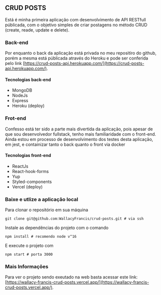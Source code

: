 ## CRUD POSTS

Está é minha primeira aplicação com desenvolvimento de API RESTfull públicada, com o objetivo simples de criar postagens no método CRUD (create, reade, update e delete).  

### Back-end

Por enquanto o back da aplicação está privada no meu repositíro do github, porém a mesma está públicada através do Heroku e pode ser conferida pelo link [https://crud-posts-api.herokuapp.com/](https://crud-posts-api.herokuapp.com/).

#### Tecnologias back-end
 - MongoDB
 - NodeJs
 - Express
 - Heroku (deploy)

### Frot-end

Confesso está ter sido a parte mais divertida da aplicação, pois apesar de que sou desenvolvedor fullstack, tenho mais familiaridade com o front-end. Ainda estou em processo de desenvolvimento dos testes desta aplicação, em jest, e containizar tanto o back quanto o front via docker

#### Tecnologias front-end
 - ReactJs
 - React-hook-forms
 - Yup
 - Styled-components
 - Vercel (deploy)


### Baixe e utlize a aplicação local

  Para clonar o repositório em sua máquina 
  ```
  git clone git@github.com:WallacyFrancis/crud-posts.git # via ssh
  ```
  Instale as dependências do projeto com o comando
  ```
  npm install # recomendo node v^16
  ```
  E execute o projeto com
  ```
  npm start # porta 3000
  ```

### Mais Informações

  Para ver o projeto sendo exeutado na web basta acessar este link: [https://wallacy-francis-crud-posts.vercel.app/](https://wallacy-francis-crud-posts.vercel.app/).
